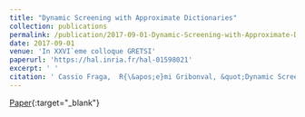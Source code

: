 ```yaml
---
title: "Dynamic Screening with Approximate Dictionaries"
collection: publications
permalink: /publication/2017-09-01-Dynamic-Screening-with-Approximate-Dictionaries
date: 2017-09-01
venue: 'In XXVI`eme colloque GRETSI'
paperurl: 'https://hal.inria.fr/hal-01598021'
excerpt: ' '
citation: ' Cassio Fraga,  R{\&apos;e}mi Gribonval, &quot;Dynamic Screening with Approximate Dictionaries.&quot; In XXVI`eme colloque GRETSI, 2017.'
---
```

[<span><i class="fas fa-fw fa-file-pdf"></i></span> Paper](https://hal.inria.fr/hal-01598021){:target="_blank"} 
